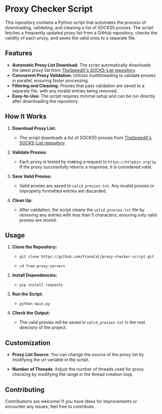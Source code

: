 # Proxy Checker Script

This repository contains a Python script that automates the process of downloading, validating, and cleaning a list of SOCKS5 proxies. The script fetches a frequently updated proxy list from a GitHub repository, checks the validity of each proxy, and saves the valid ones to a separate file.

## Features

- **Automatic Proxy List Download:** The script automatically downloads the latest proxy list from [TheSpeedX's SOCKS-List repository](https://github.com/TheSpeedX/SOCKS-List).
- **Concurrent Proxy Validation:** Utilizes multithreading to validate proxies in parallel, ensuring faster processing.
- **Filtering and Cleaning:** Proxies that pass validation are saved to a separate file, with any invalid entries being removed.
- **Easy-to-Use:** The script requires minimal setup and can be run directly after downloading the repository.

## How It Works

1. **Download Proxy List:**
   - The script downloads a list of SOCKS5 proxies from [TheSpeedX's SOCKS-List repository](https://github.com/TheSpeedX/SOCKS-List).

2. **Validate Proxies:**
   - Each proxy is tested by making a request to `https://httpbin.org/ip`. If the proxy successfully returns a response, it is considered valid.

3. **Save Valid Proxies:**
   - Valid proxies are saved to `valid_proxies.txt`. Any invalid proxies or improperly formatted entries are discarded.

4. **Clean Up:**
   - After validation, the script cleans the `valid_proxies.txt` file by removing any entries with less than 5 characters, ensuring only valid proxies are stored.

## Usage

1. **Clone the Repository:**

   -  `git clone https://github.com/FraneCal/proxy-checker-script.git`

   -  `cd free-proxy-servers`

2. **Install Dependencies:**

   -  `pip install requests`

3. **Run the Script:**

   -  `python main.py`

4. **Check the Output:**

   -  The valid proxies will be saved in `valid_proxies.txt` in the root directory of the project.

## Customization

   -  **Proxy List Source**: You can change the source of the proxy list by modifying the url variable in the script.
     
   -  **Number of Threads**: Adjust the number of threads used for proxy checking by modifying the range in the thread creation loop.
     
## Contributing

Contributions are welcome! If you have ideas for improvements or encounter any issues, feel free to contribute.
